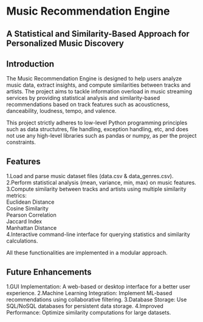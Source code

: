 # Music Recommendation Engine
## A Statistical and Similarity-Based Approach for Personalized Music Discovery

## Introduction
The Music Recommendation Engine is designed to help users analyze music data, extract insights, and compute similarities between tracks and artists. The project aims to tackle information overload in music streaming services by providing statistical analysis and similarity-based recommendations based on track features such as acousticness, danceability, loudness, tempo, and valence.

This project strictly adheres to low-level Python programming principles such as data structutres, file handling, exception handling, etc, and does not use any high-level libraries such as pandas or numpy, as per the project constraints.

## Features
1.Load and parse music dataset files (data.csv & data_genres.csv).  
2.Perform statistical analysis (mean, variance, min, max) on music features.  
3.Compute similarity between tracks and artists using multiple similarity metrics:  
  Euclidean Distance  
  Cosine Similarity  
  Pearson Correlation  
  Jaccard Index  
  Manhattan Distance  
4.Interactive command-line interface for querying statistics and similarity calculations.  

All these functionalities are implemented in a modular approach.

## Future Enhancements  
1.GUI Implementation: A web-based or desktop interface for a better user experience.
2.Machine Learning Integration: Implement ML-based recommendations using collaborative filtering.
3.Database Storage: Use SQL/NoSQL databases for persistent data storage.
4.Improved Performance: Optimize similarity computations for large datasets.
